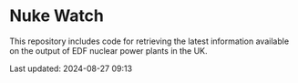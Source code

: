 # Nuke Watch

This repository includes code for retrieving the latest information available on the output of EDF nuclear power plants in the UK.

Last updated: 2024-08-27 09:13